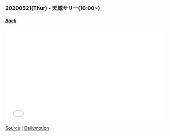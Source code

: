 ### 20200521(Thur) - 天城サリー(16:00~)
##### [Back](../Showroom_List.md)

<div style="left: 0; width: 100%; height: 0; position: relative; padding-bottom: 56.0417%;"><iframe src="player.bilibili.com/player.html?aid=BV15k4y1r7z3" style="border: 0; top: 0; left: 0; width: 100%; height: 100%; position: absolute;" allowfullscreen scrolling="no" allow="encrypted-media"></iframe></div>

[Source](https://www.bilibili.com/video/BV15k4y1r7z3) | [Dailymotion]()
